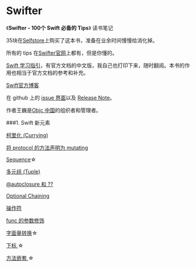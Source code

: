 # Swifter

《**Swifter - 100个 Swift 必备的 Tips**》 读书笔记

35块在[Selfstore](https://selfstore.io/)上购买了这本书，准备在业余时间慢慢给消化掉。

所有的 tips 在[Swifter官网](http://swifter.tips/)上都有，但是你懂的。

[Swift 学习指引](http://www.swiftguide.cn/)，有官方文档的中文版，我自己也打印下来，随时翻阅。本书的作用也相当于官方文档的参考和补充。

[Swift官方博客](https://developer.apple.com/swift/blog/)

在 github 上的 [issue 界面](https://github.com/swifter-tips/Public-Issues/issues)以及 [Release Note](https://github.com/swifter-tips/Public-Issues/wiki/Release-Note)。

作者王巍是[Objc 中国](http://objccn.io/)的组织者和管理者。

###1. Swift 新元素

[柯里化 (Currying)](https://github.com/AlonsoZhang/Swifter/blob/master/currying.md)

[将 protocol 的方法声明为 mutating](https://github.com/AlonsoZhang/Swifter/blob/master/protocol-mutation.md)

[Sequence](https://github.com/AlonsoZhang/Swifter/blob/master/sequence.md)☆

[多元组 (Tuple)](https://github.com/AlonsoZhang/Swifter/blob/master/tuple.md)

[@autoclosure 和 ??](https://github.com/AlonsoZhang/Swifter/blob/master/autoclosure.md)

[Optional Chaining](https://github.com/AlonsoZhang/Swifter/blob/master/optional-chaining.md)

[操作符](https://github.com/AlonsoZhang/Swifter/blob/master/operator.md)

[func 的参数修饰](https://github.com/AlonsoZhang/Swifter/blob/master/func-params.md)

[字面量转换](https://github.com/AlonsoZhang/Swifter/blob/master/literal.md)☆

[下标 ](https://github.com/AlonsoZhang/Swifter/blob/master/subscript.md)☆

[方法嵌套 ](https://github.com/AlonsoZhang/Swifter/blob/master/nested-func.md)☆